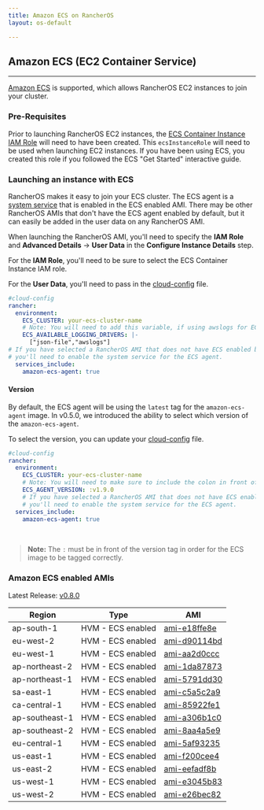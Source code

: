 ```yaml
---
title: Amazon ECS on RancherOS
layout: os-default

---
```


## Amazon ECS (EC2 Container Service)
---

[Amazon ECS](https://aws.amazon.com/ecs/) is supported, which allows RancherOS EC2 instances to join your cluster.

### Pre-Requisites

Prior to launching RancherOS EC2 instances, the [ECS Container Instance IAM Role](http://docs.aws.amazon.com/AmazonECS/latest/developerguide/instance_IAM_role.html) will need to have been created. This `ecsInstanceRole` will need to be used when launching EC2 instances. If you have been using ECS, you created this role if you followed the ECS "Get Started" interactive guide.

### Launching an instance with ECS

RancherOS makes it easy to join your ECS cluster. The ECS agent is a [system service]({{site.baseurl}}/os/system-services/adding-system-services/) that is enabled in the ECS enabled AMI. There may be other RancherOS AMIs that don't have the ECS agent enabled by default, but it can easily be added in the user data on any RancherOS AMI.

When launching the RancherOS AMI, you'll need to specify the **IAM Role** and **Advanced Details** -> **User Data** in the **Configure Instance Details** step.

For the **IAM Role**, you'll need to be sure to select the ECS Container Instance IAM role.

For the **User Data**, you'll need to pass in the [cloud-config]({{site.baseurl}}/os/configuration/#cloud-config) file.

```yaml
#cloud-config
rancher:
  environment:
    ECS_CLUSTER: your-ecs-cluster-name
    # Note: You will need to add this variable, if using awslogs for ECS task.
    ECS_AVAILABLE_LOGGING_DRIVERS: |-
      ["json-file","awslogs"]
# If you have selected a RancherOS AMI that does not have ECS enabled by default,
# you'll need to enable the system service for the ECS agent.
  services_include:
    amazon-ecs-agent: true
```

#### Version

By default, the ECS agent will be using the `latest` tag for the `amazon-ecs-agent` image. In v0.5.0, we introduced the ability to select which version of the `amazon-ecs-agent`.

To select the version, you can update your [cloud-config]({{site.baseurl}}/os/configuration/#cloud-config) file.

```yaml
#cloud-config
rancher:
  environment:
    ECS_CLUSTER: your-ecs-cluster-name
    # Note: You will need to make sure to include the colon in front of the version.
    ECS_AGENT_VERSION: :v1.9.0
    # If you have selected a RancherOS AMI that does not have ECS enabled by default,
    # you'll need to enable the system service for the ECS agent.
  services_include:
    amazon-ecs-agent: true
```

<br>

> **Note:** The `:` must be in front of the version tag in order for the ECS image to be tagged correctly.

### Amazon ECS enabled AMIs

Latest Release: [v0.8.0](https://github.com/rancher/os/releases/tag/v0.8.0)

Region | Type | AMI
---|--- | ---
ap-south-1 | HVM - ECS enabled | [ami-e18ffe8e](https://ap-south-1.console.aws.amazon.com/ec2/home?region=ap-south-1#launchInstanceWizard:ami=ami-e18ffe8e)
eu-west-2 | HVM - ECS enabled | [ami-d90114bd](https://eu-west-2.console.aws.amazon.com/ec2/home?region=eu-west-2#launchInstanceWizard:ami=ami-d90114bd)
eu-west-1 | HVM - ECS enabled | [ami-aa2d0ccc](https://eu-west-1.console.aws.amazon.com/ec2/home?region=eu-west-1#launchInstanceWizard:ami=ami-aa2d0ccc)
ap-northeast-2 | HVM - ECS enabled | [ami-1da87873](https://ap-northeast-2.console.aws.amazon.com/ec2/home?region=ap-northeast-2#launchInstanceWizard:ami=ami-1da87873)
ap-northeast-1 | HVM - ECS enabled | [ami-5791dd30](https://ap-northeast-1.console.aws.amazon.com/ec2/home?region=ap-northeast-1#launchInstanceWizard:ami=ami-5791dd30)
sa-east-1 | HVM - ECS enabled | [ami-c5a5c2a9](https://sa-east-1.console.aws.amazon.com/ec2/home?region=sa-east-1#launchInstanceWizard:ami=ami-c5a5c2a9)
ca-central-1 | HVM - ECS enabled | [ami-85922fe1](https://ca-central-1.console.aws.amazon.com/ec2/home?region=ca-central-1#launchInstanceWizard:ami=ami-85922fe1)
ap-southeast-1 | HVM - ECS enabled | [ami-a306b1c0](https://ap-southeast-1.console.aws.amazon.com/ec2/home?region=ap-southeast-1#launchInstanceWizard:ami=ami-a306b1c0)
ap-southeast-2 | HVM - ECS enabled | [ami-8aa4a5e9](https://ap-southeast-2.console.aws.amazon.com/ec2/home?region=ap-southeast-2#launchInstanceWizard:ami=ami-8aa4a5e9)
eu-central-1 | HVM - ECS enabled | [ami-5af93235](https://eu-central-1.console.aws.amazon.com/ec2/home?region=eu-central-1#launchInstanceWizard:ami=ami-5af93235)
us-east-1 | HVM - ECS enabled | [ami-f200cee4](https://us-east-1.console.aws.amazon.com/ec2/home?region=us-east-1#launchInstanceWizard:ami=ami-f200cee4)
us-east-2 | HVM - ECS enabled | [ami-eefadf8b](https://us-east-2.console.aws.amazon.com/ec2/home?region=us-east-2#launchInstanceWizard:ami=ami-eefadf8b)
us-west-1 | HVM - ECS enabled | [ami-e3045b83](https://us-west-1.console.aws.amazon.com/ec2/home?region=us-west-1#launchInstanceWizard:ami=ami-e3045b83)
us-west-2 | HVM - ECS enabled | [ami-e26bec82](https://us-west-2.console.aws.amazon.com/ec2/home?region=us-west-2#launchInstanceWizard:ami=ami-e26bec82)

